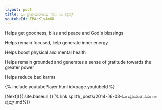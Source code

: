```yaml
---
layout: post
title: ಓಂ ಪ್ರಾಣಾಧಾರಣಾಯ ನಮಃ ೧೧ ಟೈಮ್ಸ್
youtubeId: TPAcK1sAm6U
---
```

 
 
Helps get goodness, bliss and peace and God's blessings
 
Helps remain focused, help generate inner energy 
 
Helps boost physical and mental health 
 
Helps remain grounded and generates a sense of gratitude towards the greater power 
 
Helps reduce bad karma
 
 
 
 


{% include youtubePlayer.html id=page.youtubeId %}
 
[Next]({{ site.baseurl }}{% link  split1/_posts/2014-06-03-ಓಂ ದೃತಿಮಾತೆ ನಮಃ ೧೧ ಟೈಮ್ಸ್.md%})
 
